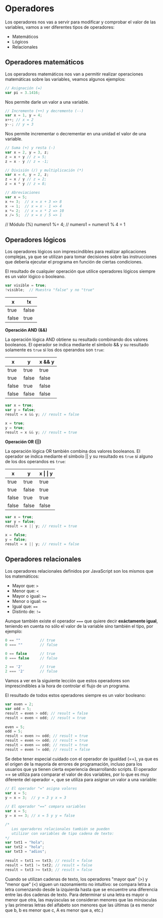 # Operadores
Los operadores nos vas a servir para modificar y comprobar el valor de las variables, vamos a ver diferentes tipos de operadores:
* Matemáticos
* Lógicos
* Relacionales

## Operadores matemáticos
Los operadores matemáticos nos van a permitir realizar operaciones matemáticas sobre las variables, veamos algunos ejemplos:

```js
// Asignación (=)
var pi = 3.1416;
```
Nos permite darle un valor a una variable.
```js
// Incremento (++) y decremento (--)
var x = 1, y = 4;
x++; // x = 2
y--; // y = 3
```
Nos permite incrementar o decrementar en una unidad el valor de una variable.
```js
// Suma (+) y resta (-)
var x = 2, y = 3, z;
z = x + y // z = 5;
z = x - y // z = -1;
```

```js
// División (/) y multiplicación (*)
var x = 4, y = 2, z;
z = x / y // z = 2;
z = x * y // z = 8;
```
```js
// Abreviaciones
var x = 5;
x += 3;  // x = x + 3 => 8
x -= 1;  // x = x - 1 => 4
x *= 2;  // x = x * 2 => 10
x /= 5;  // x = x / 5 => 1

```


// Módulo (%)
numero1 %= 4;   // numero1 = numero1 % 4 = 1

## Operadores lógicos

Los operadores lógicos son imprescindibles para realizar aplicaciones complejas, ya que se utilizan para tomar decisiones sobre las instrucciones que debería ejecutar el programa en función de ciertas condiciones.

El resultado de cualquier operación que utilice operadores lógicos siempre es un valor lógico o booleano.

```js
var visible = true;
!visible;  // Muestra "false" y no "true"
```

x|!x
---|---
true|false
false|true

**Operación AND (&&)**

La operación lógica AND obtiene su resultado combinando dos valores booleanos. El operador se indica mediante el símbolo && y su resultado solamente es ```true``` si los dos operandos son ```true```:

x|y|x && y
---|---|---
true|true|true
true|false|false
false|true|false
false|false|false

```js
var x = true;
var y = false;
result = x && y; // result = false
 
x = true;
y = true;
result = x && y; // result = true
```

**Operación OR (||)**

La operación lógica OR también combina dos valores booleanos. El operador se indica mediante el símbolo || y su resultado es ```true``` si alguno de los dos operandos es ```true```:


x|y|x &#124; &#124; y
---|---|---
true|true|true
true|false|true
false|true|true
false|false|false

```js
var x = true;
var y = false;
result = x || y; // result = true
 
x = false;
y = false;
result = x || y; // result = false
```

## Operadores relacionales

Los operadores relacionales definidos por JavaScript son los mismos que los matemáticos: 
* Mayor que: ```>```
* Menor que: ```<```
* Mayor o igual: ```>=```
* Menor o igual: ```<=```
* Igual que: ```==``` 
* Distinto de: ```!=```
 
Aunque también existe el operador ```===``` que quiere decir **exáctamente igual**, teniendo en cuenta no sólo el valor de la variable sino también el tipo, por ejemplo:
```javascript
0 == ""         // true
0 === ""        // false

0 == false      // true
0 === false     // false

2 == '2'        // true
2 === '2'       // false
```

Vamos a ver en la siguiente lección que estos operadores son imprescindibles a la hora de controlar el flujo de un programa.

El resultado de todos estos operadores siempre es un valor booleano:

```javascript
var even = 2;
var odd = 5;
result = even > odd; // result = false
result = even < odd; // result = true
 
even = 5;
odd = 5;
result = even >= odd; // result = true
result = even <= odd; // result = true
result = even == odd; // result = true
result = even != odd; // result = false
```

Se debe tener especial cuidado con el operador de igualdad (==), ya que es el origen de la mayoría de errores de programación, incluso para los usuarios que ya tienen cierta experiencia desarrollando scripts. El operador == se utiliza para comparar el valor de dos variables, por lo que es muy diferente del operador =, que se utiliza para asignar un valor a una variable:

```javascript
// El operador "=" asigna valores
var x = 5;
y = x = 3;  // y = 3 y x = 3
 
// El operador "==" compara variables
var x = 5;
y = x == 3; // x = 5 y y = false

/* 
   Los operadores relacionales también se pueden
   utilizar con variables de tipo cadena de texto:
*/
var txt1 = "hola";
var txt2 = "hola";
var txt3 = "adios";
 
result = txt1 == txt3; // result = false
result = txt1 != txt2; // result = false
result = txt3 >= txt3; // result = false
```

Cuando se utilizan cadenas de texto, los operadores "mayor que" (>) y "menor que" (<) siguen un razonamiento no intuitivo: se compara letra a letra comenzando desde la izquierda hasta que se encuentre una diferencia entre las dos cadenas de texto. Para determinar si una letra es mayor o menor que otra, las mayúsculas se consideran menores que las minúsculas y las primeras letras del alfabeto son menores que las últimas (a es menor que b, b es menor que c, A es menor que a, etc.)